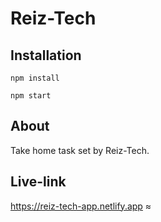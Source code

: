 # Reiz-Tech

## Installation

```
npm install
```

```
npm start
```

## About

Take home task set by Reiz-Tech.

## Live-link

https://reiz-tech-app.netlify.app
≈
